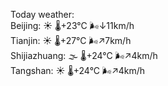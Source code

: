 Today weather:  
Beijing: ☀️   🌡️+23°C 🌬️↓11km/h  
Tianjin: ☀️   🌡️+27°C 🌬️↗7km/h  
Shijiazhuang: 🌫  🌡️+24°C 🌬️↗4km/h  
Tangshan: ☀️   🌡️+24°C 🌬️↗4km/h  
